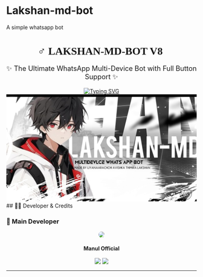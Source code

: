 # Lakshan-md-bot
A simple whatsapp bot
<h1 align="center" style="font-family: 'Ribeye', cursive;">🧚‍♂️ LAKSHAN-MD-BOT V8 🤍</h1>
<p align="center" style="font-size: 18px;">✨ The Ultimate WhatsApp Multi-Device Bot with Full Button Support ✨</p>

<div align="center">
  <a href="https://git.io/typing-svg">
  <img src="https://readme-typing-svg.demolab.com?font=Ribeye&size=40&pause=1000&color=00FFD1&center=true&width=800&height=80&lines=Welcome+to+Lakshan-MD;Your+Smart+Group+Assistant;By+Lakshan+Official" alt="Typing SVG" />
  </a>
</div>



  <img src="https://github.com/avishkal428/Lakshan-md-bot/blob/4c46edeef90f8530f3c2cc8088c415388cb648d9/IMG-20250807-WA0075.jpg"/>
## 👨‍💻 Developer & Credits

### 👑 Main Developer

<div align="center">
  <img src="https://i.ibb.co/Y7L525Xh/Manul-Ofc-X.jpg" width="160" style="border-radius: 15px;" />
  <br><br>
  <strong>Manul Official</strong><br><br>
    <img src="https://img.shields.io/badge/YouTube-Manul%20Official-red?style=for-the-badge&logo=youtube" />
  </a>
  <a href="https://wa.me/94725337806">
    <img src="https://img.shields.io/badge/WhatsApp-Chat%20Now-25D366?style=for-the-badge&logo=whatsapp" />
  </a>
</div>

---
